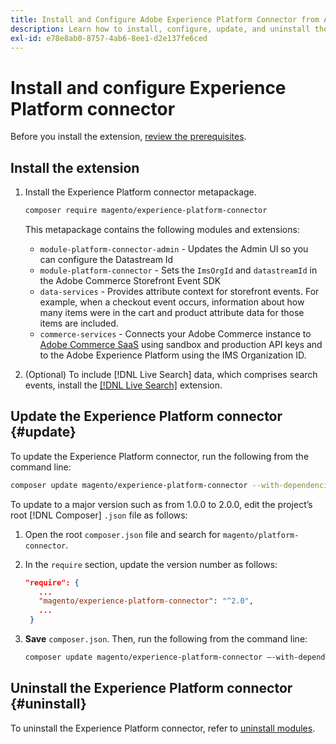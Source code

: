 ```yaml
---
title: Install and Configure Adobe Experience Platform Connector from Adobe Commerce
description: Learn how to install, configure, update, and uninstall the Adobe Experience Platform Connector from Adobe Commerce.
exl-id: e78e8ab0-8757-4ab6-8ee1-d2e137fe6ced
---
```

# Install and configure Experience Platform connector

Before you install the extension, [review the prerequisites](overview.md#prereqs).

## Install the extension

1. Install the Experience Platform connector metapackage.

   ```bash
   composer require magento/experience-platform-connector
   ```
   
   This metapackage contains the following modules and extensions:

   * `module-platform-connector-admin` - Updates the Admin UI so you can configure the Datastream Id 
   * `module-platform-connector` - Sets the `ImsOrgId` and `datastreamId` in the Adobe Commerce Storefront Event SDK
   * `data-services` - Provides attribute context for storefront events. For example, when a checkout event occurs, information about how many items were in the cart and product attribute data for those items are included.
   * `commerce-services` - Connects your Adobe Commerce instance to [Adobe Commerce SaaS](../landing/saas.md) using sandbox and production API keys and to the Adobe Experience Platform using the IMS Organization ID.

1. (Optional) To include [!DNL Live Search] data, which comprises search events, install the [[!DNL Live Search]](../live-search/install.md) extension.

## Update the Experience Platform connector {#update}

To update the Experience Platform connector, run the following from the command line:

```bash
composer update magento/experience-platform-connector --with-dependencies
```

To update to a major version such as from 1.0.0 to 2.0.0, edit the project’s root [!DNL Composer] `.json` file as follows:

1. Open the root `composer.json` file and search for `magento/platform-connector`.

1. In the `require` section, update the version number as follows:

   ```json
   "require": {
      ...
      "magento/experience-platform-connector": "^2.0",
      ...
    }
   ```

1. **Save** `composer.json`. Then, run the following from the command line:

   ```bash
   composer update magento/experience-platform-connector –-with-dependencies
   ```

## Uninstall the Experience Platform connector {#uninstall}

To uninstall the Experience Platform connector, refer to [uninstall modules](https://devdocs.magento.com/guides/v2.4/install-gde/install/cli/install-cli-uninstall-mods.html).
